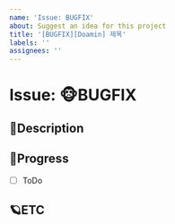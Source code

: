 ```yaml
---
name: 'Issue: BUGFIX'
about: Suggest an idea for this project
title: '[BUGFIX][Doamin] 제목'
labels: ''
assignees: ''
---
```


# Issue: 🐵BUGFIX

## 🎈Description

<!-- 설명을 작성하시오. -->

## 🎹Progress

- [ ] ToDo

## 🪐ETC

<!-- 비고 -->
